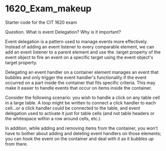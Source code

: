 # 1620_Exam_makeup
Starter code for the CIT 1620 exam

Question. What is event Delegation? Why is it important?

Event delegation is a pattern used to manage events more effectively. Instead of adding an event listener to every comparable element, we can add an event listener to a parent element and use the .target property of the event object to fire an event on a specific target using the event object's target property.

Delegating an event handler on a container element manages an event that bubbles and only trigger the event handler's functionality if the event occurred on a part inside the container that fits specific criteria. This may make it easier to handle events that occur on items inside the container.

Consider the following scenario: you wish to handle a click on any table cell in a large table. A loop might be written to connect a click handler to each cell...or a click handler could be connected to the table, and event delegation used to activate it just for table cells (and not table headers or the whitespace within a row around cells, etc.).

In addition, while adding and removing items from the container, you won't have to bother about adding and deleting event handlers on those elements; you can hook the event on the container and deal with it as it bubbles up from there.